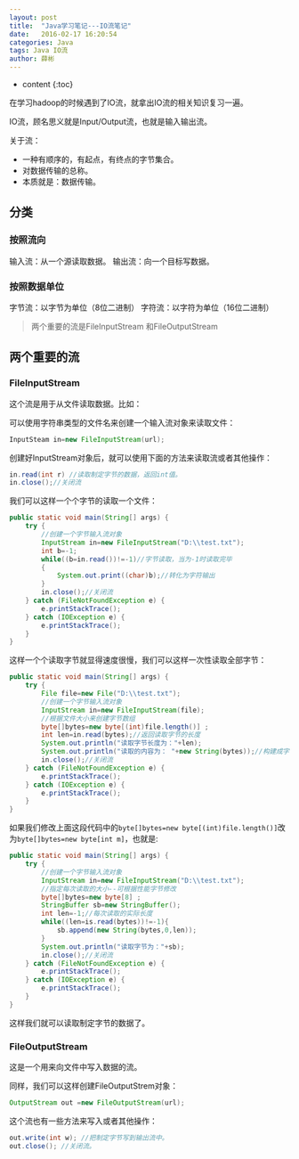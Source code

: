 ```yaml
---
layout: post
title:  "Java学习笔记---IO流笔记"
date:   2016-02-17 16:20:54
categories: Java
tags: Java IO流
author: 薛彬
---
```


* content
{:toc}


在学习hadoop的时候遇到了IO流，就拿出IO流的相关知识复习一遍。

IO流，顾名思义就是Input/Output流，也就是输入输出流。






关于流：

- 一种有顺序的，有起点，有终点的字节集合。
- 对数据传输的总称。
- 本质就是：数据传输。

## 分类

### 按照流向

  输入流：从一个源读取数据。
  输出流：向一个目标写数据。

### 按照数据单位

  字节流：以字节为单位（8位二进制）
  字符流：以字符为单位（16位二进制）

>两个重要的流是FileInputStream 和FileOutputStream 

## 两个重要的流

### FileInputStream

这个流是用于从文件读取数据。比如：

可以使用字符串类型的文件名来创建一个输入流对象来读取文件：

```java
InputSteam in=new FileInputStream(url);
```

创建好InputStream对象后，就可以使用下面的方法来读取流或者其他操作：

```java
in.read(int r) //读取制定字节的数据，返回int值。
in.close();//关闭流
```

我们可以这样一个个字节的读取一个文件：

```java
public static void main(String[] args) {	
	try {
		//创建一个字节输入流对象
		InputStream in=new FileInputStream("D:\\test.txt");
		int b=-1;
		while((b=in.read())!=-1)//字节读取，当为-1时读取完毕
		{
			System.out.print((char)b);//转化为字符输出
		}
		in.close();//关闭流
	} catch (FileNotFoundException e) {
		e.printStackTrace();
	} catch (IOException e) {
		e.printStackTrace();
	}
}
```

这样一个个读取字节就显得速度很慢，我们可以这样一次性读取全部字节：

```java
public static void main(String[] args) {
	try {
		File file=new File("D:\\test.txt");
		//创建一个字节输入流对象	
		InputStream in=new FileInputStream(file);
		//根据文件大小来创建字节数组
		byte[]bytes=new byte[(int)file.length()] ;
		int len=in.read(bytes);//返回读取字节的长度
		System.out.println("读取字节长度为："+len);
		System.out.println("读取的内容为： "+new String(bytes));//构建成字符串输出
		in.close();//关闭流
	} catch (FileNotFoundException e) {
		e.printStackTrace();
	} catch (IOException e) {
		e.printStackTrace();
	}
}
```

如果我们修改上面这段代码中的`byte[]bytes=new byte[(int)file.length()]`改为`byte[]bytes=new byte[int m]`，也就是:

```java
public static void main(String[] args) {
	try {
		//创建一个字节输入流对象
		InputStream in=new FileInputStream("D:\\test.txt");
		//指定每次读取的大小--可根据性能字节修改
		byte[]bytes=new byte[8] ;
		StringBuffer sb=new StringBuffer();
		int len=-1;//每次读取的实际长度
		while((len=is.read(bytes))!=-1){
			sb.append(new String(bytes,0,len));
		}
		System.out.println("读取字节为："+sb);
		in.close();//关闭流
	} catch (FileNotFoundException e) {
		e.printStackTrace();
	} catch (IOException e) {
		e.printStackTrace();
	}
}
```

这样我们就可以读取制定字节的数据了。

### FileOutputStream

这是一个用来向文件中写入数据的流。

同样，我们可以这样创建FileOutputStrem对象：

```java
OutputStream out =new FileOutputStream(url);
```

这个流也有一些方法来写入或者其他操作：

```java
out.write(int w); //把制定字节写到输出流中。
out.close(); //关闭流。
```
